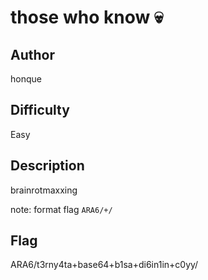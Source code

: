 # those who know 💀

## Author

honque

## Difficulty

Easy

## Description

brainrotmaxxing

note: format flag `ARA6/+/`

## Flag

ARA6/t3rny4ta+base64+b1sa+di6in1in+c0yy/

